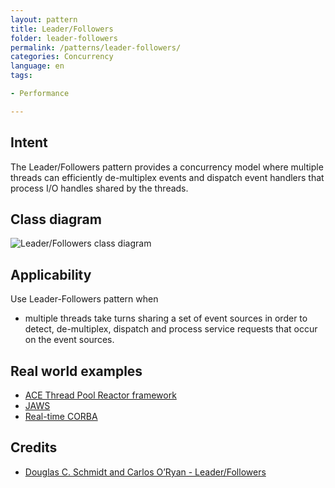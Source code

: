 ```yaml
---
layout: pattern
title: Leader/Followers
folder: leader-followers
permalink: /patterns/leader-followers/
categories: Concurrency
language: en
tags:

- Performance

---
```


## Intent

The Leader/Followers pattern provides a concurrency model where multiple
threads can efficiently de-multiplex events and dispatch event handlers
that process I/O handles shared by the threads.

## Class diagram

![Leader/Followers class diagram](./etc/leader-followers.png)

## Applicability

Use Leader-Followers pattern when

* multiple threads take turns sharing a set of event sources in order to detect, de-multiplex,
  dispatch and process service requests that occur on the event sources.

## Real world examples

* [ACE Thread Pool Reactor framework](https://www.dre.vanderbilt.edu/~schmidt/PDF/HPL.pdf)
* [JAWS](http://www.dre.vanderbilt.edu/~schmidt/PDF/PDCP.pdf)
* [Real-time CORBA](http://www.dre.vanderbilt.edu/~schmidt/PDF/RTS.pdf)

## Credits

* [Douglas C. Schmidt and Carlos O’Ryan - Leader/Followers](http://www.kircher-schwanninger.de/michael/publications/lf.pdf)
